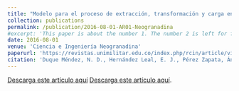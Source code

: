 ```yaml
---
title: "Modelo para el proceso de extracción, transformación y carga en bodegas de datos. Una aplicación con datos ambientales"
collection: publications
permalink: /publication/2016-08-01-AR01-Neogranadina
#excerpt: 'This paper is about the number 1. The number 2 is left for future work.'
date: 2016-08-01
venue: 'Ciencia e Ingeniería Neogranadina'
paperurl: 'https://revistas.unimilitar.edu.co/index.php/rcin/article/view/1799'
citation: 'Duque Méndez, N. D., Hernández Leal, E. J., Pérez Zapata, Ángela M., Arroyave Tabares, A. F., & Espinosa Gómez, D. A. (2016). Modelo para el proceso de extracción, transformación y carga en bodegas de datos. Una aplicación con datos ambientales. Ciencia E Ingeniería Neogranadina, 26(2), 95-109. https://doi.org/10.18359/rcin.1799'
---
```


[Descarga este artículo aquí](https://ejhernandezl.github.io/files/AR01_Neogranadina.pdf)
<a href ="https://ejhernandezl.github.io/files/AR01_Neogranadina.pdf" target="_blank">Descarga este artículo aquí</a>.